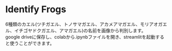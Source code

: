 # Identify Frogs

6種類のカエル(ツチガエル、トノサマガエル、アカメアマガエル、モリアオガエル、イチゴヤドクガエル、アマガエル)の名前を画像から判別します。<br>
google driveに保存し、colabから.ipynbファイルを開き、streamlitを起動すると使うことができます。<br><br>

